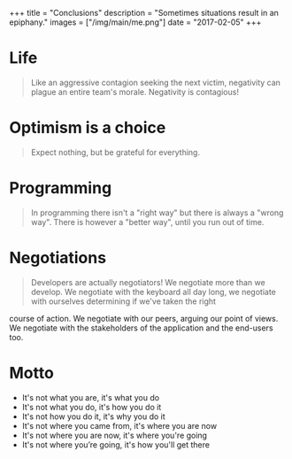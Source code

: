 +++
title = "Conclusions"
description = "Sometimes situations result in an epiphany."
images = ["/img/main/me.png"]
date = "2017-02-05"
+++

# Life

> <p/> Like an aggressive contagion seeking the next victim, negativity can plague an entire team's morale. Negativity is contagious!

# Optimism is a choice

> <p/> Expect nothing, but be grateful for everything.

# Programming

> <p/> In programming there isn't a "right way" but there is always a "wrong way". There is however a "better way", until you run out of time.

# Negotiations

> <p/> Developers are actually negotiators! We negotiate more than we develop. We negotiate with the keyboard all day long, we negotiate with ourselves determining if we've taken the right
course of action. We negotiate with our peers, arguing our point of views. We negotiate with the stakeholders of the application and the end-users too.

# Motto

 - It's not what you are, it's what you do
 - It's not what you do, it's how you do it
 - It's not how you do it, it's why you do it
 - It's not where you came from, it's where you are now
 - It's not where you are now, it's where you're going
 - It's not where you’re going, it's how you'll get there